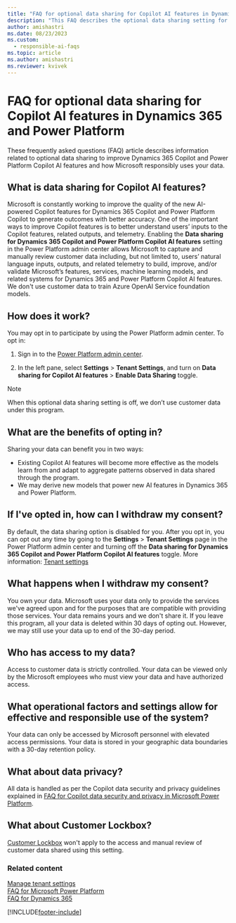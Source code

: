 ```yaml
---
title: "FAQ for optional data sharing for Copilot AI features in Dynamics 365 and Power Platform"
description: "This FAQ describes the optional data sharing setting for Copilot AI features in Dynamics 365 and Power Platform and how Microsoft responsibly uses your data."
author: amishastri 
ms.date: 08/23/2023
ms.custom: 
  - responsible-ai-faqs
ms.topic: article
ms.author: amishastri
ms.reviewer: kvivek
---
```


# FAQ for optional data sharing for Copilot AI features in Dynamics 365 and Power Platform

These frequently asked questions (FAQ) article describes information related to optional data sharing to improve Dynamics 365 Copilot and Power Platform Copilot AI features and how Microsoft responsibly uses your data.

## What is data sharing for Copilot AI features?

Microsoft is constantly working to improve the quality of the new AI-powered Copilot features for Dynamics 365 Copilot and Power Platform Copilot to generate outcomes with better accuracy. One of the important ways to improve Copilot features is to better understand users’ inputs to the Copilot features, related outputs, and telemetry. Enabling the **Data sharing for Dynamics 365 Copilot and Power Platform Copilot AI features** setting in the Power Platform admin center allows Microsoft to capture and manually review customer data including, but not limited to, users’ natural language inputs, outputs, and related telemetry to build, improve, and/or validate Microsoft’s features, services, machine learning models, and related systems for Dynamics 365 and Power Platform Copilot AI features. We don't use customer data to train Azure OpenAI Service foundation models.

## How does it work?

You may opt in to participate by using the Power Platform admin center. To opt in: 

1. Sign in to the [Power Platform admin center](https://admin.powerplatform.microsoft.com/). 

1. In the left pane, select **Settings** > **Tenant Settings**, and turn on **Data sharing for Copilot AI features** > **Enable Data Sharing** toggle. 

> [!NOTE]
> When this optional data sharing setting is off, we don’t use customer data under this program. 

## What are the benefits of opting in?

Sharing your data can benefit you in two ways:

- Existing Copilot AI features will become more effective as the models learn from and adapt to aggregate patterns observed in data shared through the program.
- We may derive new models that power new AI features in Dynamics 365 and Power Platform.

## If I've opted in, how can I withdraw my consent?

By default, the data sharing option is disabled for you. After you opt in, you can opt out any time by going to the **Settings** > **Tenant Settings** page in the Power Platform admin center and turning off the **Data sharing for Dynamics 365 Copilot and Power Platform Copilot AI features** toggle. More information: [Tenant settings](admin/tenant-settings.md)

## What happens when I withdraw my consent?

You own your data. Microsoft uses your data only to provide the services we've agreed upon and for the purposes that are compatible with providing those services. Your data remains yours and we don't share it. If you leave this program, all your data is deleted within 30 days of opting out. However, we may still use your data up to end of the 30-day period.

## Who has access to my data?

Access to customer data is strictly controlled. Your data can be viewed only by the Microsoft employees who must view your data and have authorized access.  

## What operational factors and settings allow for effective and responsible use of the system?

Your data can only be accessed by Microsoft personnel with elevated access permissions. Your data is stored in your geographic data boundaries with a 30-day retention policy.

## What about data privacy?

All data is handled as per the Copilot data security and privacy guidelines explained in [FAQ for Copilot data security and privacy in Microsoft Power Platform](faqs-copilot-data-security-privacy.md).

## What about Customer Lockbox?

[Customer Lockbox](admin/about-lockbox.md) won't apply to the access and manual review of customer data shared using this setting.

### Related content

[Manage tenant settings](/power-platform/admin/tenant-settings)<br/>
[FAQ for Microsoft Power Platform](responsible-ai-overview.md)<br/>
[FAQ for Dynamics 365](/dynamics365/transparency-note-overview)

[!INCLUDE[footer-include](includes/footer-banner.md)]
